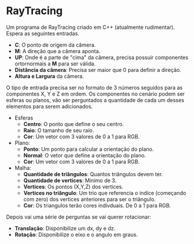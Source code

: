 # RayTracing
Um programa de RayTracing criado em C++ (atualmente rudimentar). <br>
Espera as seguintes entradas.

* **C**: O ponto de origem da câmera.
* **M**: A direção que a câmera aponta.
* **UP**: Onde é a parte de "cima" da câmera, precisa possuir componentes ortornormais a **M** para ser válida.
* **Distância da câmera**: Precisa ser maior que 0 para definir a direção.
* **Altura e Largura** da câmera.

O tipo de entrada precisa ser no formato de 3 números seguidos para as componentes X, Y e Z em ordem. Os componentes no cenário podem ser esferas ou planos, vão ser perguntados a quantidade de cada um desses elementos para serem adicionados.

* Esferas
    *   **Centro**: O ponto que define o seu centro.
    *   **Raio**: O tamanho de seu raio.
    *   **Cor**: Um vetor com 3 valores de 0 a 1 para RGB.
* Plano:
    *   **Ponto**: Um ponto para calcular a orientação do plano.
    *   **Normal**: O vetor que define a orientação do plano.
    *   **Cor**: Um vetor com 3 valores de 0 a 1 para RGB.
* Malha:
    * **Quantidade de triângulos**: Quantos triângulos devem ter.
    * **Quantidade de vertices**: Minimo de 3.
    * **Vertices**: Os pontos (X,Y,Z) dos vertices.
    * **Vertices no triângulo**: Um trio que referencia o indíce 
    (começando com zero) dos vertices anteriores para ser o triângulo.
    * **Cor**: Os triangulos terão cores indivduais. De 0 a 1 para RGB.

Depois vai uma série de perguntas se vai querer rotacionar:
* **Translação**: Disponibilize um dx, dy e dz.
* **Rotação**: Disponibilize o eixo e o angulo em graus.

    

